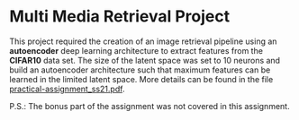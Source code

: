 # Multi Media Retrieval Project

This project required the creation of an image retrieval pipeline using an __autoencoder__ deep learning architecture to extract features from the __CIFAR10__ data set. The size of the latent space was set to 10 neurons and build an autoencoder architecture such that maximum features can be learned in the limited latent space. More details can be found in the file [practical-assignment_ss21.pdf](practical-assignment_ss21.pdf).

P.S.: The bonus part of the assignment was not covered in this assignment.
